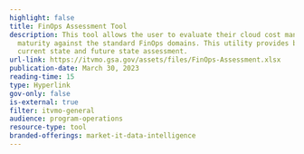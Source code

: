 ```yaml
---
highlight: false
title: FinOps Assessment Tool
description: This tool allows the user to evaluate their cloud cost management
  maturity against the standard FinOps domains. This utility provides both a
  current state and future state assessment.
url-link: https://itvmo.gsa.gov/assets/files/FinOps-Assessment.xlsx
publication-date: March 30, 2023
reading-time: 15
type: Hyperlink
gov-only: false
is-external: true
filter: itvmo-general
audience: program-operations
resource-type: tool
branded-offerings: market-it-data-intelligence
---
```

